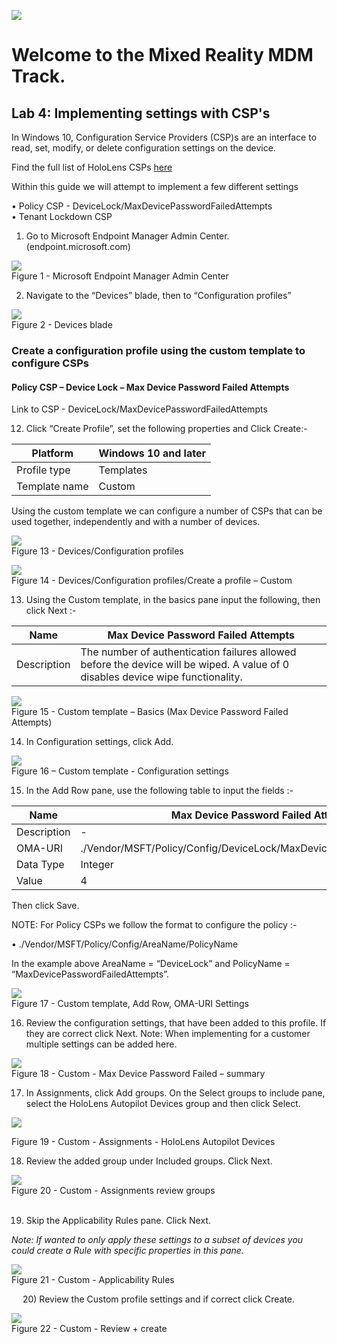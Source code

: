 
![](Images/MRTL-MDMBanner.png)

# Welcome to the Mixed Reality MDM Track. 

## Lab 4: Implementing settings with CSP's


In Windows 10, Configuration Service Providers (CSP)s are an interface to read, set, modify, or delete configuration settings on the device.

Find the full list of HoloLens CSPs [here](https://docs.microsoft.com/en-us/windows/client-management/mdm/configuration-service-provider-reference#csps-supported-in-hololens-devices)

Within this guide we will attempt to implement a few different settings

•	Policy CSP - DeviceLock/MaxDevicePasswordFailedAttempts  
•	Tenant Lockdown CSP  

1)	Go to Microsoft Endpoint Manager Admin Center. (endpoint.microsoft.com)

![](Images/Lab41.png)   
Figure 1 - Microsoft Endpoint Manager Admin Center  

2)	Navigate to the “Devices” blade, then to “Configuration profiles”  

![](Images/Lab42.png)    
Figure 2 - Devices blade  


### Create a configuration profile using the custom template to configure CSPs


#### Policy CSP – Device Lock – Max Device Password Failed Attempts
Link to CSP - DeviceLock/MaxDevicePasswordFailedAttempts

12)	Click “Create Profile”, set the following properties and Click Create:-  

|Platform|	Windows 10 and later|
| ---|---|
|Profile type|	Templates|
|Template name|	Custom|

Using the custom template we can configure a number of CSPs that can be used together, independently and with a number of devices.  

![](Images/Lab413.png)    
Figure 13 - Devices/Configuration profiles  


![](Images/Lab414.png)     
Figure 14 - Devices/Configuration profiles/Create a profile – Custom


13)	Using the Custom template, in the basics pane input the following, then click Next :-  

|Name|	Max Device Password Failed Attempts|
| --- | ---| 
|Description|	The number of authentication failures allowed before the device will be wiped. A value of 0 disables device wipe functionality.|

 ![](Images/Lab415.png)    
Figure 15 - Custom template – Basics  (Max Device Password Failed Attempts)  

14)	In Configuration settings, click Add.  

![](Images/Lab416.png)     
Figure 16 – Custom template - Configuration settings  

15)	In the Add Row pane, use the following table to input the fields :-  

|Name	|Max Device Password Failed Attempts|
|---|---|
|Description|	-|
|OMA-URI|	./Vendor/MSFT/Policy/Config/DeviceLock/MaxDevicePasswordFailedAttempts|
|Data Type|	Integer|
|Value	|4|

Then click Save. 

NOTE: For Policy CSPs we follow the format to configure the policy :- 

•	./Vendor/MSFT/Policy/Config/AreaName/PolicyName 

In the example above AreaName = “DeviceLock” and PolicyName = “MaxDevicePasswordFailedAttempts”.


 ![](Images/Lab517.png)  
Figure 17 - Custom template, Add Row, OMA-URI Settings  


16)	Review the configuration settings, that have been added to this profile. If they are correct click Next.
Note: When implementing for a customer multiple settings can be added here.  

![](Images/Lab518.png)    	 
Figure 18 - Custom - Max Device Password Failed – summary  


17)	In Assignments, click Add groups. On the Select groups to include pane, select the HoloLens Autopilot Devices group and then click Select.  

![](Images/Lab519.png)    
	 
Figure 19 - Custom - Assignments - HoloLens Autopilot Devices  


18)	Review the added group under Included groups. Click Next.

![](Images/Lab520.png)     
Figure 20 - Custom - Assignments review groups  
 

19)	Skip the Applicability Rules pane. Click Next.  

*Note: If wanted to only apply these settings to a subset of devices you could create a Rule with specific properties in this pane.*

 ![](Images/Lab521.png)    
Figure 21 - Custom - Applicability Rules  

 
20)	Review the Custom profile settings and if correct click Create.

![](Images/Lab522.png)   
Figure 22 - Custom - Review + create

